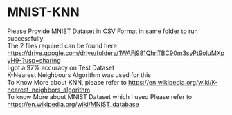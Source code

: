 # MNIST-KNN
Please Provide MNIST Dataset in CSV Format in same folder to run successfully <br> 
The 2 files required can be found here https://drive.google.com/drive/folders/1WAFj981QhnTBC90m3syPt9oluMXpyH9-?usp=sharing <br>
I got a 97% accuracy on Test Dataset<br>
K-Nearest Neighbours Algorithm was used for this<br>
To Know More about KNN, please refer to https://en.wikipedia.org/wiki/K-nearest_neighbors_algorithm <br>
To know More about MNIST Dataset which I used Please refer to https://en.wikipedia.org/wiki/MNIST_database
